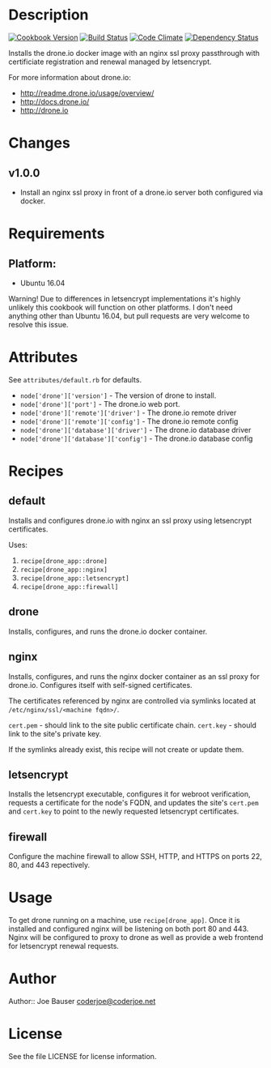 Description
===========

[![Cookbook Version](https://img.shields.io/cookbook/v/drone_app.svg)](https://community.opscode.com/cookbooks/drone-app)
[![Build Status](https://travis-ci.org/coderjoe/chef-drone-app.svg?branch=master)](https://travis-ci.org/coderjoe/chef-drone-app)
[![Code Climate](https://codeclimate.com/github/coderjoe/chef-drone-app/badges/gpa.svg)](https://codeclimate.com/github/coderjoe/chef-drone-app)
[![Dependency Status](https://gemnasium.com/badges/github.com/coderjoe/chef-drone-app.svg)](https://gemnasium.com/github.com/coderjoe/chef-drone-app)

Installs the drone.io docker image with an nginx ssl proxy passthrough with
certificiate registration and renewal managed by letsencrypt.

For more information about drone.io:

* http://readme.drone.io/usage/overview/
* http://docs.drone.io/
* http://drone.io

Changes
=======

## v1.0.0

* Install an nginx ssl proxy in front of a drone.io server both configured via docker.

Requirements
============

## Platform:

* Ubuntu 16.04

Warning! Due to differences in letsencrypt implementations it's highly unlikely
this cookbook will function on other platforms. I don't need anything other than
Ubuntu 16.04, but pull requests are very welcome to resolve this issue.

Attributes
==========

See `attributes/default.rb` for defaults.

* `node['drone']['version']` - The version of drone to install.
* `node['drone']['port']` - The drone.io web port.
* `node['drone']['remote']['driver']` - The drone.io remote driver
* `node['drone']['remote']['config']` - The drone.io remote config
* `node['drone']['database']['driver']` - The drone.io database driver
* `node['drone']['database']['config']` - The drone.io database config

Recipes
=======

default
-------

Installs and configures drone.io with nginx an ssl proxy using letsencrypt
certificates.

Uses:

1. `recipe[drone_app::drone]`
2. `recipe[drone_app::nginx]`
3. `recipe[drone_app::letsencrypt]`
4. `recipe[drone_app::firewall]`

drone
-----

Installs, configures, and runs the drone.io docker container.

nginx
-----

Installs, configures, and runs the nginx docker container as an ssl proxy
for drone.io. Configures itself with self-signed certificates.

The certificates referenced by nginx are controlled via symlinks located at
`/etc/nginx/ssl/<machine fqdn>/`.

`cert.pem` - should link to the site public certificate chain.
`cert.key` - should link to the site's private key.

If the symlinks already exist, this recipe will not create or update them.

letsencrypt
-----------

Installs the letsencrypt executable, configures it for webroot verification,
requests a certificate for the node's FQDN, and updates the site's `cert.pem`
and `cert.key` to point to the newly requested letsencrypt certificates.

firewall
--------

Configure the machine firewall to allow SSH, HTTP, and HTTPS on ports 22, 80,
and 443 repectively.

Usage
=====

To get drone running on a machine, use `recipe[drone_app]`. Once it is installed
and configured nginx will be listening on both port 80 and 443. Nginx will be
configured to proxy to drone as well as provide a web frontend for letsencrypt
renewal requests.

Author
======

Author:: Joe Bauser <coderjoe@coderjoe.net>

License
=======

See the file LICENSE for license information.
